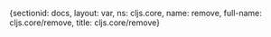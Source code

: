 {sectionid: docs, layout: var, ns: cljs.core, name: remove, full-name: cljs.core/remove,
  title: cljs.core/remove}
